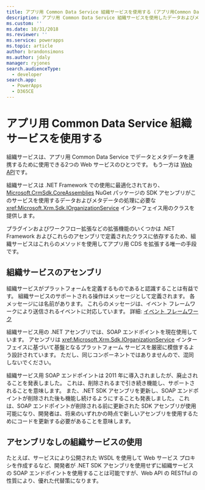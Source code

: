 ```yaml
---
title: アプリ用 Common Data Service 組織サービスを使用する (アプリ用Common Data Service) | Microsoft Docs
description: アプリ用 Common Data Service 組織サービスを使用したデータおよびメタデータの操作方法を説明します。
ms.custom: ''
ms.date: 10/31/2018
ms.reviewer: ''
ms.service: powerapps
ms.topic: article
author: brandonsimons
ms.author: jdaly
manager: ryjones
search.audienceType:
  - developer
search.app:
  - PowerApps
  - D365CE
---
```


# <a name="use-the-common-data-service-for-apps-organization-service"></a>アプリ用 Common Data Service 組織サービスを使用する

組織サービスは、アプリ用 Common Data Service でデータとメタデータを連携するために使用できる2つの Web サービスのひとつです。 もう一方は [Web API](../webapi/overview.md)です。

組織サービスは .NET Framework での使用に最適化されており、[Microsoft.CrmSdk.CoreAssemblies](https://www.nuget.org/packages/Microsoft.CrmSdk.CoreAssemblies/) NuGet パッケージの SDK アセンブリがこのサービスを使用するデータおよびメタデータの処理に必要な <xref:Microsoft.Xrm.Sdk.IOrganizationService> インターフェイス用のクラスを提供します。 

プラグインおよびワークフロー拡張などの拡張機能のいくつかは .NET Framework およびこれらのアセンブリで定義されたクラスに依存するため、組織サービスはこれらのメソッドを使用してアプリ用 CDS を拡張する唯一の手段です。

## <a name="organization-service-assemblies"></a>組織サービスのアセンブリ

組織サービスがプラットフォームを定義するものであると認識することは有益です。 組織サービスのサポートされる操作はメッセージとして定義されます。 各メッセージには名前があります。 これらのメッセージは、イベント フレームワークにより送信されるイベントに対応しています。 詳細: [イベント フレームワーク](../event-framework.md)

組織サービス用の .NET アセンブリでは、SOAP エンドポイントを現在使用しています。 アセンブリは <xref:Microsoft.Xrm.Sdk.IOrganizationService> インターフェイスに基づいて基盤となるプラットフォーム サービスを厳密に模倣するよう設計されています。 ただし、同じコンポーネントではありませんので、混同しないでください。 

組織サービス用 SOAP エンドポイントは 2011 年に導入されましたが、廃止されることを発表しました。 これは、削除されるまで引き続き機能し、サポートされることを意味します。 また、.NET SDK アセンブリを更新し、SOAP エンドポイントが削除された後も機能し続けるようにすることも発表しました。 これは、SOAP エンドポイントが削除される前に更新された SDK アセンブリが使用可能になり、開発者は、将来のいずれかの時点で新しいアセンブリを使用するためにコードを更新する必要があることを意味します。

## <a name="using-the-organization-service-without-assemblies"></a>アセンブリなしの組織サービスの使用

たとえば、サービスにより公開された WSDL を使用して Web サービス プロキシを作成するなど、開発者が .NET SDK アセンブリを使用せずに組織サービスの SOAP エンドポイントを使用することは可能ですが、Web API の RESTful の性質により、優れた代替策になります。
